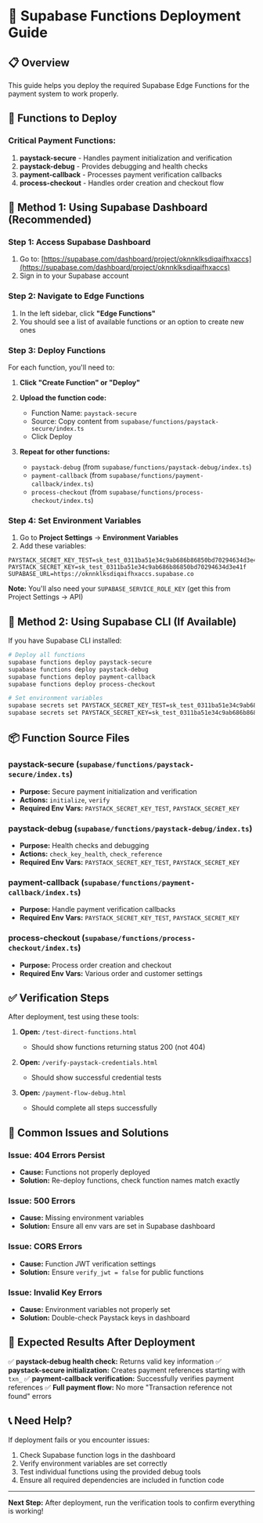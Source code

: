 # 🚀 Supabase Functions Deployment Guide

## 📋 Overview
This guide helps you deploy the required Supabase Edge Functions for the payment system to work properly.

## 🎯 Functions to Deploy

### **Critical Payment Functions:**
1. **paystack-secure** - Handles payment initialization and verification
2. **paystack-debug** - Provides debugging and health checks
3. **payment-callback** - Processes payment verification callbacks
4. **process-checkout** - Handles order creation and checkout flow

## 🔧 Method 1: Using Supabase Dashboard (Recommended)

### **Step 1: Access Supabase Dashboard**
1. Go to: [https://supabase.com/dashboard/project/oknnklksdiqaifhxaccs](https://supabase.com/dashboard/project/oknnklksdiqaifhxaccs)
2. Sign in to your Supabase account

### **Step 2: Navigate to Edge Functions**
1. In the left sidebar, click **"Edge Functions"**
2. You should see a list of available functions or an option to create new ones

### **Step 3: Deploy Functions**
For each function, you'll need to:

1. **Click "Create Function" or "Deploy"**
2. **Upload the function code:**
   - Function Name: `paystack-secure`
   - Source: Copy content from `supabase/functions/paystack-secure/index.ts`
   - Click Deploy

3. **Repeat for other functions:**
   - `paystack-debug` (from `supabase/functions/paystack-debug/index.ts`)
   - `payment-callback` (from `supabase/functions/payment-callback/index.ts`)
   - `process-checkout` (from `supabase/functions/process-checkout/index.ts`)

### **Step 4: Set Environment Variables**
1. Go to **Project Settings** → **Environment Variables**
2. Add these variables:

```
PAYSTACK_SECRET_KEY_TEST=sk_test_0311ba51e34c9ab686b86850bd70294634d3e41f
PAYSTACK_SECRET_KEY=sk_test_0311ba51e34c9ab686b86850bd70294634d3e41f
SUPABASE_URL=https://oknnklksdiqaifhxaccs.supabase.co
```

**Note:** You'll also need your `SUPABASE_SERVICE_ROLE_KEY` (get this from Project Settings → API)

## 🔧 Method 2: Using Supabase CLI (If Available)

If you have Supabase CLI installed:

```bash
# Deploy all functions
supabase functions deploy paystack-secure
supabase functions deploy paystack-debug
supabase functions deploy payment-callback
supabase functions deploy process-checkout

# Set environment variables
supabase secrets set PAYSTACK_SECRET_KEY_TEST=sk_test_0311ba51e34c9ab686b86850bd70294634d3e41f
supabase secrets set PAYSTACK_SECRET_KEY=sk_test_0311ba51e34c9ab686b86850bd70294634d3e41f
```

## 📦 Function Source Files

### **paystack-secure** (`supabase/functions/paystack-secure/index.ts`)
- **Purpose:** Secure payment initialization and verification
- **Actions:** `initialize`, `verify`
- **Required Env Vars:** `PAYSTACK_SECRET_KEY_TEST`, `PAYSTACK_SECRET_KEY`

### **paystack-debug** (`supabase/functions/paystack-debug/index.ts`)
- **Purpose:** Health checks and debugging
- **Actions:** `check_key_health`, `check_reference`
- **Required Env Vars:** `PAYSTACK_SECRET_KEY_TEST`, `PAYSTACK_SECRET_KEY`

### **payment-callback** (`supabase/functions/payment-callback/index.ts`)
- **Purpose:** Handle payment verification callbacks
- **Required Env Vars:** `PAYSTACK_SECRET_KEY_TEST`, `PAYSTACK_SECRET_KEY`

### **process-checkout** (`supabase/functions/process-checkout/index.ts`)
- **Purpose:** Process order creation and checkout
- **Required Env Vars:** Various order and customer settings

## ✅ Verification Steps

After deployment, test using these tools:

1. **Open:** `/test-direct-functions.html`
   - Should show functions returning status 200 (not 404)

2. **Open:** `/verify-paystack-credentials.html`
   - Should show successful credential tests

3. **Open:** `/payment-flow-debug.html`
   - Should complete all steps successfully

## 🚨 Common Issues and Solutions

### **Issue: 404 Errors Persist**
- **Cause:** Functions not properly deployed
- **Solution:** Re-deploy functions, check function names match exactly

### **Issue: 500 Errors**
- **Cause:** Missing environment variables
- **Solution:** Ensure all env vars are set in Supabase dashboard

### **Issue: CORS Errors**
- **Cause:** Function JWT verification settings
- **Solution:** Ensure `verify_jwt = false` for public functions

### **Issue: Invalid Key Errors**
- **Cause:** Environment variables not properly set
- **Solution:** Double-check Paystack keys in dashboard

## 🎯 Expected Results After Deployment

✅ **paystack-debug health check:** Returns valid key information
✅ **paystack-secure initialization:** Creates payment references starting with `txn_`
✅ **payment-callback verification:** Successfully verifies payment references
✅ **Full payment flow:** No more "Transaction reference not found" errors

## 📞 Need Help?

If deployment fails or you encounter issues:

1. Check Supabase function logs in the dashboard
2. Verify environment variables are set correctly
3. Test individual functions using the provided debug tools
4. Ensure all required dependencies are included in function code

---

**Next Step:** After deployment, run the verification tools to confirm everything is working!
